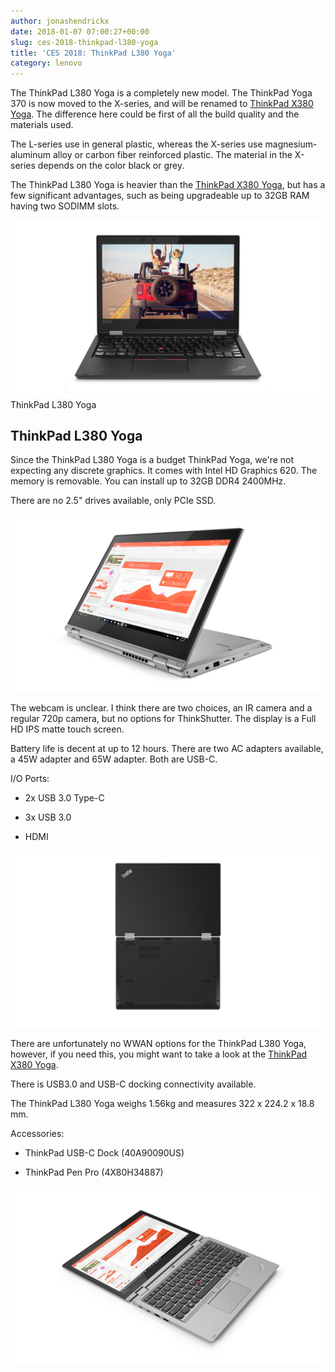 ```yaml
---
author: jonashendrickx
date: 2018-01-07 07:00:27+00:00
slug: ces-2018-thinkpad-l380-yoga
title: 'CES 2018: ThinkPad L380 Yoga'
category: lenovo
---
```

The ThinkPad L380 Yoga is a completely new model. The ThinkPad Yoga 370 is now moved to the X-series, and will be renamed to [ThinkPad X380 Yoga](/blog/2018/01/13/ces-2018-thinkpad-x380-yoga/). The difference here could be first of all the build quality and the materials used.

The L-series use in general plastic, whereas the X-series use magnesium-aluminum alloy or carbon fiber reinforced plastic. The material in the X-series depends on the color black or grey.

The ThinkPad L380 Yoga is heavier than the [ThinkPad X380 Yoga](/blog/2018/01/13/ces-2018-thinkpad-x380-yoga/), but has a few significant advantages, such as being upgradeable up to 32GB RAM having two SODIMM slots.

![ThinkPad L380 Yoga](/assets/img/posts/thinkscopes/2018/01/l380_yoga_1.jpg) ThinkPad L380 Yoga


## ThinkPad L380 Yoga


Since the ThinkPad L380 Yoga is a budget ThinkPad Yoga, we're not expecting any discrete graphics. It comes with Intel HD Graphics 620. The memory is removable. You can install up to 32GB DDR4 2400MHz.

There are no 2.5" drives available, only PCIe SSD.

![](/assets/img/posts/thinkscopes/2018/01/07_Thinkpad_L380_YOGA_Hero_Presentation_mode_Silver.png)

The webcam is unclear. I think there are two choices, an IR camera and a regular 720p camera, but no options for ThinkShutter. The display is a Full HD IPS matte touch screen.

Battery life is decent at up to 12 hours. There are two AC adapters available, a 45W adapter and 65W adapter. Both are USB-C.

I/O Ports:



 	
  * 2x USB 3.0 Type-C

 	
  * 3x USB 3.0

 	
  * HDMI


![](/assets/img/posts/thinkscopes/2018/01/12_Thinkpad_L380_YOGA_Tour_Birdseye_A_D_cover_Black.png)

There are unfortunately no WWAN options for the ThinkPad L380 Yoga, however, if you need this, you might want to take a look at the [ThinkPad X380 Yoga](/blog/2018/01/13/ces-2018-thinkpad-x380-yoga/).

There is USB3.0 and USB-C docking connectivity available.

The ThinkPad L380 Yoga weighs 1.56kg and measures 322 x 224.2 x 18.8 mm.

Accessories:



 	
  * ThinkPad USB-C Dock (40A90090US)

 	
  * ThinkPad Pen Pro (4X80H34887)


![](/assets/img/posts/thinkscopes/2018/01/08_Thinkpad_L380_YOGA_Hero_180_degree_laying_flat_Silver.png)
